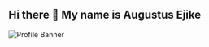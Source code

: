 ## Hi there 👋 My name is Augustus Ejike

![Profile Banner](https://github.com/Crafting-Solution/Crafting-Solution/blob/8c6199ec8f38e1e5bafa1f83f21860219819ab05/WhatsApp%20Image%202024-03-22%20at%2014.43.50.jpg)
<!--
**Crafting-Solution/Crafting-Solution** is a ✨ _special_ ✨ repository because its `README.md` (this file) appears on your GitHub profile.

Here are some ideas to get you started:

- 🔭 I’m currently working on ...
- 🌱 I’m currently learning ...
- 👯 I’m looking to collaborate on ...
- 🤔 I’m looking for help with ...
- 💬 Ask me about ...
- 📫 How to reach me: ...
- 😄 Pronouns: ...!

- ⚡ Fun fact: ...
-->
